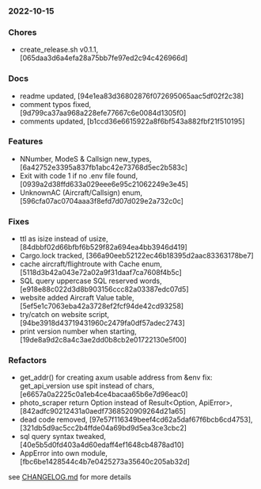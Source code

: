 ### 2022-10-15

### Chores
+ create_release.sh v0.1.1, [065daa3d6a4efa28a75bb7fe97ed2c94c426966d]

### Docs
+ readme updated, [94e1ea83d36802876f072695065aac5df02f2c38]
+ comment typos fixed, [9d799ca37aa968a228efe77667c6e0084d1305f0]
+ comments updated, [b1ccd36e6615922a8f6bf543a882fbf21f510195]

### Features
+ NNumber, ModeS & Callsign new_types, [6a42752e3395a837fb1abc42e73768d5ec2b583c]
+ Exit with code 1 if no .env file found, [0939a2d38ffd633a029eee6e95c21062249e3e45]
+ UnknownAC (Aircraft/Callsign) enum, [596cfa07ac0704aaa3f8efd7d07d029e2a732c0c]

### Fixes
+ ttl as isize instead of usize, [84dbbf02d66bfbf6b529f82a694ea4bb3946d419]
+ Cargo.lock tracked, [366a90eeb52122ec46b18395d2aac83363178be7]
+ cache aircraft/flightroute with Cache enum, [5118d3b42a043e72a02a9f31daaf7ca7608f4b5c]
+ SQL query uppercase SQL reserved words, [e918e88c022d3d8b903156ccc82a03387edc07d5]
+ website added Aircraft Value table, [5ef5e1c7063eba42a3728ef2fcf94de42cd93258]
+ try/catch on website script, [94be3918d43719431960c2479fa0df57adec2743]
+ print version number when starting, [19de8a9d2c8a4c3ae2dd0b8cb2e01722130e5f00]

### Refactors
+ get_addr() for creating axum usable address from &env fix: get_api_version use spit instead of chars, [e6657a0a2225c0a1eb4ce4bacaa65b6e7d96eac0]
+ photo_scraper return Option<T> instead of Result<Option<T>, ApiError>, [842adfc90212431a0aedf7368520909264d21a65]
+ dead code removed, [97e57f116349beef4cd62a5daf67f6bcb6cd4753], [321db5d9ac5cc2b4ffde04a69bd9d5ea3ce3cbc2]
+ sql query syntax tweaked, [40e5b5d0fd403a4d60edaff4ef1648cb4878ad10]
+ AppError into own module, [fbc6be1428544c4b7e0425273a35640c205ab32d]


see <a href='https://github.com/mrjackwills/adsbdb/blob/main/CHANGELOG.md'>CHANGELOG.md</a> for more details
